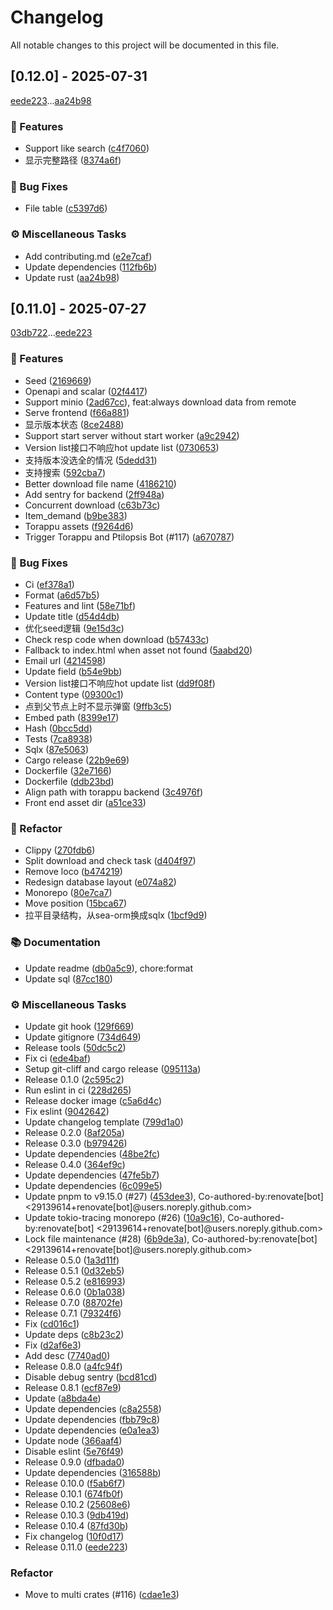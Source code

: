 # Changelog

All notable changes to this project will be documented in this file.

## [0.12.0] - 2025-07-31

[eede223](eede2231e9098e6a1161cfb1fc79b92eb7e6ad18)...[aa24b98](aa24b9896bcf36f2102f2b9f07798a7df02bfc1d)

### 🚀 Features

- Support like search ([c4f7060](https://github.com/MooncellWiki/ak-asset-storage/commit/c4f70602b715b094ffc73867a39211e9589a32c0))
- 显示完整路径 ([8374a6f](https://github.com/MooncellWiki/ak-asset-storage/commit/8374a6fb356e5af2cf00ce8d8d23d025ae44b87f))

### 🐛 Bug Fixes

- File table ([c5397d6](https://github.com/MooncellWiki/ak-asset-storage/commit/c5397d647a45154896f4450f30c7d1273d053276))

### ⚙️ Miscellaneous Tasks

- Add contributing.md ([e2e7caf](https://github.com/MooncellWiki/ak-asset-storage/commit/e2e7caf1b3b78e2b10ef443f75ad3fc9c6fcbd37))
- Update dependencies ([112fb6b](https://github.com/MooncellWiki/ak-asset-storage/commit/112fb6b29335cf107a00c86385ee3e13a18c1639))
- Update rust ([aa24b98](https://github.com/MooncellWiki/ak-asset-storage/commit/aa24b9896bcf36f2102f2b9f07798a7df02bfc1d))

## [0.11.0] - 2025-07-27

[03db722](03db722ca6a7ce7e8e1abea09fd3c97a1b1c7098)...[eede223](eede2231e9098e6a1161cfb1fc79b92eb7e6ad18)

### 🚀 Features

- Seed ([2169669](https://github.com/MooncellWiki/ak-asset-storage/commit/2169669146b9ee4174568aa53738f6bf8f861c1b))
- Openapi and scalar ([02f4417](https://github.com/MooncellWiki/ak-asset-storage/commit/02f4417a5f61fdfcb5b04e45c6a8475633fef480))
- Support minio ([2ad67cc](https://github.com/MooncellWiki/ak-asset-storage/commit/2ad67cc60b70942eeb9b28587a51ed626908c086)), feat:always download data from remote
- Serve frontend ([f66a881](https://github.com/MooncellWiki/ak-asset-storage/commit/f66a88125702ef185ef0eb1f6575013884194893))
- 显示版本状态 ([8ce2488](https://github.com/MooncellWiki/ak-asset-storage/commit/8ce24889ae12a0ed3f7207b56e31873eeb007de8))
- Support start server without start worker ([a9c2942](https://github.com/MooncellWiki/ak-asset-storage/commit/a9c294258f0a75e7c33965ee0a0ae97844e69d64))
- Version list接口不响应hot update list ([0730653](https://github.com/MooncellWiki/ak-asset-storage/commit/0730653f8cb41d0dc1f1115bb5052e22ac66d342))
- 支持版本没选全的情况 ([5dedd31](https://github.com/MooncellWiki/ak-asset-storage/commit/5dedd31ce03268cd598ba93adab409f1ec3ae053))
- 支持搜索 ([592cba7](https://github.com/MooncellWiki/ak-asset-storage/commit/592cba747d96789c7ac1260fd6d80053dba8bb1d))
- Better download file name ([4186210](https://github.com/MooncellWiki/ak-asset-storage/commit/4186210282f6c1e2f28e3580a5124cd5e5bdd29d))
- Add sentry for backend ([2ff948a](https://github.com/MooncellWiki/ak-asset-storage/commit/2ff948a37d9a5024ce7c176c7c82bee67b56d4f2))
- Concurrent download ([c63b73c](https://github.com/MooncellWiki/ak-asset-storage/commit/c63b73c17343143142a6b62153a349d9f9a8c000))
- Item_demand ([b9be383](https://github.com/MooncellWiki/ak-asset-storage/commit/b9be383104912e57b77bf6244b2e3b4318965057))
- Torappu assets ([f9264d6](https://github.com/MooncellWiki/ak-asset-storage/commit/f9264d6dfc2574beec58f6e961f4e0a4c9aaec50))
- Trigger Torappu and Ptilopsis Bot (#117) ([a670787](https://github.com/MooncellWiki/ak-asset-storage/commit/a67078774956af206ef37e09958e7be68ae67d68))

### 🐛 Bug Fixes

- Ci ([ef378a1](https://github.com/MooncellWiki/ak-asset-storage/commit/ef378a132c8fff86943212a302f958ed7ed4289c))
- Format ([a6d57b5](https://github.com/MooncellWiki/ak-asset-storage/commit/a6d57b529f1ad0efd15a9bd562be27b00c319e30))
- Features and lint ([58e71bf](https://github.com/MooncellWiki/ak-asset-storage/commit/58e71bf5e50da35208a433822fd1b782c90d13a6))
- Update title ([d54d4db](https://github.com/MooncellWiki/ak-asset-storage/commit/d54d4db33a2fcc58e2d17f0ab346265d97eeaf52))
- 优化seed逻辑 ([9e15d3c](https://github.com/MooncellWiki/ak-asset-storage/commit/9e15d3c74e9b33182cacfda41587d68d4d571a7d))
- Check resp code when download ([b57433c](https://github.com/MooncellWiki/ak-asset-storage/commit/b57433c0991891c692a33b24e6d6898ed2198c58))
- Fallback to index.html when asset not found ([5aabd20](https://github.com/MooncellWiki/ak-asset-storage/commit/5aabd20468d6c1063c600132eed04a274beeb871))
- Email url ([4214598](https://github.com/MooncellWiki/ak-asset-storage/commit/4214598955c67ff62985b96164180da94e377467))
- Update field ([b54e9bb](https://github.com/MooncellWiki/ak-asset-storage/commit/b54e9bbcdeba21feef1658ab7fb7f56247e4de41))
- Version list接口不响应hot update list ([dd9f08f](https://github.com/MooncellWiki/ak-asset-storage/commit/dd9f08ff5a1989f45eff266dcd8bd9bd881863dc))
- Content type ([09300c1](https://github.com/MooncellWiki/ak-asset-storage/commit/09300c18282dee7090e949ba4bdb64a590188533))
- 点到父节点上时不显示弹窗 ([9ffb3c5](https://github.com/MooncellWiki/ak-asset-storage/commit/9ffb3c5e3b2bfd00aa96f0a1c17156101f2862ae))
- Embed path ([8399e17](https://github.com/MooncellWiki/ak-asset-storage/commit/8399e170ed4af850e66281bbaebffcb1ee7743a2))
- Hash ([0bcc5dd](https://github.com/MooncellWiki/ak-asset-storage/commit/0bcc5dd1b515dbaa7b38f0ef30ca08fffddbad90))
- Tests ([7ca8938](https://github.com/MooncellWiki/ak-asset-storage/commit/7ca89388dc936f37061b696a5051b83dadefc8a6))
- Sqlx ([87e5063](https://github.com/MooncellWiki/ak-asset-storage/commit/87e5063e5ea3cc47c4e8ba8877514f97b8d2255d))
- Cargo release ([22b9e69](https://github.com/MooncellWiki/ak-asset-storage/commit/22b9e6938f83ae79f42ac20af6b8ab5a9433e78b))
- Dockerfile ([32e7166](https://github.com/MooncellWiki/ak-asset-storage/commit/32e7166f2aa8713fedb522e88d9724fde7bf4460))
- Dockerfile ([ddb23bd](https://github.com/MooncellWiki/ak-asset-storage/commit/ddb23bdc6aa6de3a7d9cb6bc1fa85edf3282a915))
- Align path with torappu backend ([3c4976f](https://github.com/MooncellWiki/ak-asset-storage/commit/3c4976faf1a2895611646afc1b56dbfd7189caba))
- Front end asset dir ([a51ce33](https://github.com/MooncellWiki/ak-asset-storage/commit/a51ce33abde09ff21a951c83ceec8c81b44b44ed))

### 🚜 Refactor

- Clippy ([270fdb6](https://github.com/MooncellWiki/ak-asset-storage/commit/270fdb6318889626f5d729a49b44c6e3ee513da9))
- Split download and check task ([d404f97](https://github.com/MooncellWiki/ak-asset-storage/commit/d404f975ee26ad3096c775131b04273f400a85db))
- Remove loco ([b474219](https://github.com/MooncellWiki/ak-asset-storage/commit/b4742195b3b77137810034dd587d348faeb04ea2))
- Redesign database layout ([e074a82](https://github.com/MooncellWiki/ak-asset-storage/commit/e074a821af1cbb2b51d479c7fb125795b753f9f7))
- Monorepo ([80e7ca7](https://github.com/MooncellWiki/ak-asset-storage/commit/80e7ca75554efe2deea963ea8c6b8ff67a2db751))
- Move position ([15bca67](https://github.com/MooncellWiki/ak-asset-storage/commit/15bca67683dc1b776824ca50745d5f19729280c1))
- 拉平目录结构，从sea-orm换成sqlx ([1bcf9d9](https://github.com/MooncellWiki/ak-asset-storage/commit/1bcf9d9e94b04d67c3a941690d72b8e3e50fc232))

### 📚 Documentation

- Update readme ([db0a5c9](https://github.com/MooncellWiki/ak-asset-storage/commit/db0a5c92c7ae588c3f364887cbf4c26b2f145823)), chore:format
- Update sql ([87cc180](https://github.com/MooncellWiki/ak-asset-storage/commit/87cc180cba44d19f9fbca0bbda7f9b81aa0efcfb))

### ⚙️ Miscellaneous Tasks

- Update git hook ([129f669](https://github.com/MooncellWiki/ak-asset-storage/commit/129f66998cce863ec01c7c40d607647e46cf8996))
- Update gitignore ([734d649](https://github.com/MooncellWiki/ak-asset-storage/commit/734d649873ce183498e775fdf634ebc892b42c0d))
- Release tools ([50dc5c2](https://github.com/MooncellWiki/ak-asset-storage/commit/50dc5c2c6011dfc6c90200d620d520c060f06b32))
- Fix ci ([ede4baf](https://github.com/MooncellWiki/ak-asset-storage/commit/ede4baf6839964a5e50583b84b37cafa6024a8af))
- Setup git-cliff and cargo release ([095113a](https://github.com/MooncellWiki/ak-asset-storage/commit/095113a95980a53c13720afe8d295f8ddd5ef7f7))
- Release 0.1.0 ([2c595c2](https://github.com/MooncellWiki/ak-asset-storage/commit/2c595c2a8fd0dd9e77a97ec196e04bf7c2ec9b3a))
- Run eslint in ci ([228d265](https://github.com/MooncellWiki/ak-asset-storage/commit/228d265dbcb876bcca401e098705ddfeeb88853a))
- Release docker image ([c5a6d4c](https://github.com/MooncellWiki/ak-asset-storage/commit/c5a6d4c54ef1595c4ccab98713ffb7066a013178))
- Fix eslint ([9042642](https://github.com/MooncellWiki/ak-asset-storage/commit/9042642909b310140fb175771c6475c6d45c62a3))
- Update changelog template ([799d1a0](https://github.com/MooncellWiki/ak-asset-storage/commit/799d1a0a2ff5638d0e4659c48d14d7b8dc148758))
- Release 0.2.0 ([8af205a](https://github.com/MooncellWiki/ak-asset-storage/commit/8af205a81d1c7a03ab32f85d10330832e83aaa27))
- Release 0.3.0 ([b979426](https://github.com/MooncellWiki/ak-asset-storage/commit/b979426e7d60c308fb149f385243f1bb0e99b6e9))
- Update dependencies ([48be2fc](https://github.com/MooncellWiki/ak-asset-storage/commit/48be2fcfbd38164746a16634e87df8cfe5123009))
- Release 0.4.0 ([364ef9c](https://github.com/MooncellWiki/ak-asset-storage/commit/364ef9c890a2a8536b25429921ad113d7cdcc39e))
- Update dependencies ([47fe5b7](https://github.com/MooncellWiki/ak-asset-storage/commit/47fe5b76e82e0f03e0116a25a6f499d08b5d70a1))
- Update dependencies ([6c099e5](https://github.com/MooncellWiki/ak-asset-storage/commit/6c099e58bfe0d9b54d3929a61812548b99c1f54e))
- Update pnpm to v9.15.0 (#27) ([453dee3](https://github.com/MooncellWiki/ak-asset-storage/commit/453dee3b42712559f45b0bc5ae2e1909aa6d7507)), Co-authored-by:renovate[bot] <29139614+renovate[bot]@users.noreply.github.com>
- Update tokio-tracing monorepo (#26) ([10a9c16](https://github.com/MooncellWiki/ak-asset-storage/commit/10a9c16cdcf3eb5296fc2dcfa7fb32487156b0ed)), Co-authored-by:renovate[bot] <29139614+renovate[bot]@users.noreply.github.com>
- Lock file maintenance (#28) ([6b9de3a](https://github.com/MooncellWiki/ak-asset-storage/commit/6b9de3a406179f71a99b47bf791afcd6e445a9e0)), Co-authored-by:renovate[bot] <29139614+renovate[bot]@users.noreply.github.com>
- Release 0.5.0 ([1a3d11f](https://github.com/MooncellWiki/ak-asset-storage/commit/1a3d11f7e01209757084f96fbb3d15c8beee5bdd))
- Release 0.5.1 ([0d32eb5](https://github.com/MooncellWiki/ak-asset-storage/commit/0d32eb583b6974448079f5e624071b067bc3e16a))
- Release 0.5.2 ([e816993](https://github.com/MooncellWiki/ak-asset-storage/commit/e816993999b50e6fb21904c0e1846bd8f67850c4))
- Release 0.6.0 ([0b1a038](https://github.com/MooncellWiki/ak-asset-storage/commit/0b1a038f74e7d037bac300875ec1cbe6c25a4d40))
- Release 0.7.0 ([88702fe](https://github.com/MooncellWiki/ak-asset-storage/commit/88702fef70939ace78bd2aafeb3101311824b4f8))
- Release 0.7.1 ([79324f6](https://github.com/MooncellWiki/ak-asset-storage/commit/79324f6747b7354abbb91cb17795147a65973845))
- Fix ([cd016c1](https://github.com/MooncellWiki/ak-asset-storage/commit/cd016c190f051b40a240529f9bc72cd3f227b22d))
- Update deps ([c8b23c2](https://github.com/MooncellWiki/ak-asset-storage/commit/c8b23c2ffb25ee40c349b697b5136a46ff863b65))
- Fix ([d2af6e3](https://github.com/MooncellWiki/ak-asset-storage/commit/d2af6e3e87a6e4f9c31cbd5466be12b861840f6b))
- Add desc ([7740ad0](https://github.com/MooncellWiki/ak-asset-storage/commit/7740ad07f35c3b73f1f5d6109c39df02f9a16879))
- Release 0.8.0 ([a4fc94f](https://github.com/MooncellWiki/ak-asset-storage/commit/a4fc94f850488becf53db5acfdc1e82bac27aee5))
- Disable debug sentry ([bcd81cd](https://github.com/MooncellWiki/ak-asset-storage/commit/bcd81cd4039bd7751686d26e0b0d2c706638ec6a))
- Release 0.8.1 ([ecf87e9](https://github.com/MooncellWiki/ak-asset-storage/commit/ecf87e9dcb37216a18036fb0388438464dcd6f42))
- Update ([a8bda4e](https://github.com/MooncellWiki/ak-asset-storage/commit/a8bda4e6aa86250a297f52191b8c9ba93d567b91))
- Update dependencies ([c8a2558](https://github.com/MooncellWiki/ak-asset-storage/commit/c8a2558481545f5c6c336e514d1acb3cac12f403))
- Update dependencies ([fbb79c8](https://github.com/MooncellWiki/ak-asset-storage/commit/fbb79c8327c89134f9d33eafcd52d265cdb19dc2))
- Update dependencies ([e0a1ea3](https://github.com/MooncellWiki/ak-asset-storage/commit/e0a1ea3870795c75710030f8d33845cdb84db85d))
- Update node ([366aaf4](https://github.com/MooncellWiki/ak-asset-storage/commit/366aaf4cdf61f45edc45ba556a7c59fc9f4fc721))
- Disable eslint ([5e76f49](https://github.com/MooncellWiki/ak-asset-storage/commit/5e76f490c316d43bd0d7f94fbf48d368deb84b8d))
- Release 0.9.0 ([dfbada0](https://github.com/MooncellWiki/ak-asset-storage/commit/dfbada0ab66b5f9b22247585541bf7eeaafe655c))
- Update dependencies ([316588b](https://github.com/MooncellWiki/ak-asset-storage/commit/316588b28aadc11c132e30ca9ad7c262bfed7d49))
- Release 0.10.0 ([f5ab6f7](https://github.com/MooncellWiki/ak-asset-storage/commit/f5ab6f701879d15f17060a01008dc880ef6e7e98))
- Release 0.10.1 ([674fb0f](https://github.com/MooncellWiki/ak-asset-storage/commit/674fb0f7b1ef1d2dcf0cc877cb0338553ac9d469))
- Release 0.10.2 ([25608e6](https://github.com/MooncellWiki/ak-asset-storage/commit/25608e65a0ade260c5a15c12f3fd0ddc5e6e6438))
- Release 0.10.3 ([9db419d](https://github.com/MooncellWiki/ak-asset-storage/commit/9db419dddd549965fd19375c6f117377b0f9b6a0))
- Release 0.10.4 ([87fd30b](https://github.com/MooncellWiki/ak-asset-storage/commit/87fd30bab1c3917876b29bf59f1e5b6c3f1d3d25))
- Fix changelog ([10f0d17](https://github.com/MooncellWiki/ak-asset-storage/commit/10f0d1739b428ff96f854a26367d2cc0d568b884))
- Release 0.11.0 ([eede223](https://github.com/MooncellWiki/ak-asset-storage/commit/eede2231e9098e6a1161cfb1fc79b92eb7e6ad18))

### Refactor

- Move to multi crates (#116) ([cdae1e3](https://github.com/MooncellWiki/ak-asset-storage/commit/cdae1e30c8ce14d1b34a22d44fa78c89b293a0c0))

<!-- generated by git-cliff -->
